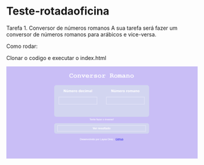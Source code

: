 # Teste-rotadaoficina

Tarefa 1. Conversor de números romanos
A sua tarefa será fazer um conversor de números romanos para arábicos e vice-versa.

Como rodar:

Clonar o codigo e executar o index.html

<img src="/src/img/conversorromano.PNG" alt="romanos" />
